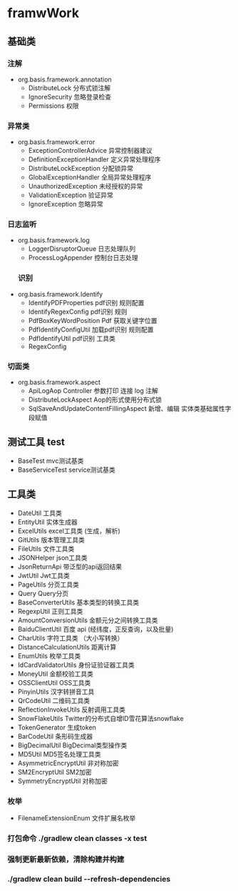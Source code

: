 # framwWork
## 基础类
 ### 注解
* org.basis.framework.annotation
    * DistributeLock   分布式锁注解
    * IgnoreSecurity   忽略登录检查
    * Permissions  权限
 ### 异常类
* org.basis.framework.error
    * ExceptionControllerAdvice   异常控制器建议
    * DefinitionExceptionHandler  定义异常处理程序
    * DistributeLockException     分配锁异常
    * GlobalExceptionHandler      全局异常处理程序
    * UnauthorizedException       未经授权的异常
    * ValidationException         验证异常
    * IgnoreException             忽略异常
 ### 日志监听 
* org.basis.framework.log
    * LoggerDisruptorQueue        日志处理队列
    * ProcessLogAppender          控制台日志处理
  ### 识别
* org.basis.framework.Identify
    * IdentifyPDFProperties       pdf识别 规则配置
    * IdentifyRegexConfig         pdf识别 规则
    * PdfBoxKeyWordPosition       Pdf 获取关键字位置
    * PdfIdentifyConfigUtil       加载pdf识别 规则配置
    * PdfIdentifyUtil             pdf识别 工具类
    * RegexConfig
 ### 切面类
* org.basis.framework.aspect
    * ApiLogAop Controller 参数打印 连接 log 注解
    * DistributeLockAspect Aop的形式使用分布式锁
    * SqlSaveAndUpdateContentFillingAspect 新增、编辑 实体类基础属性字段赋值
## 测试工具 test
* BaseTest mvc测试基类
* BaseServiceTest service测试基类 
## 工具类
* DateUtil                      工具类
* EntityUtil                    实体生成器
* ExcelUtils                    excel工具类 (生成，解析)
* GitUtils                      版本管理工具类
* FileUtils                     文件工具类  
* JSONHelper                    json工具类
* JsonReturnApi                 带泛型的api返回结果
* JwtUtil                       Jwt工具类
* PageUtils                     分页工具类
* Query                         Query分页
* BaseConverterUtils            基本类型的转换工具类
* RegexpUtil                    正则工具类
* AmountConversionUtils         金额元分之间转换工具类
* BaiduClientUtil               百度 api (经纬度，正反查询，以及批量)
* CharUtils                     字符工具类 （大小写转换）
* DistanceCalculationUtils      距离计算
* EnumUtils                     枚举工具类
* IdCardValidatorUtils          身份证验证器工具类
* MoneyUtil                     金额校验工具类
* OSSClientUtil                 OSS工具类 
* PinyinUtils                   汉字转拼音工具
* QrCodeUtil                    二维码工具类
* ReflectionInvokeUtils         反射调用工具类
* SnowFlakeUtils                Twitter的分布式自增ID雪花算法snowflake
* TokenGenerator                生成token  
* BarCodeUtil                   条形码生成器
* BigDecimalUtil                BigDecimal类型操作类
* MD5Util                       MD5签名处理工具类
* AsymmetricEncryptUtil         非对称加密
* SM2EncryptUtil                SM2加密
* SymmetryEncryptUtil           对称加密

### 枚举
* FilenameExtensionEnum          文件扩展名枚举

### 打包命令 ./gradlew clean classes -x test
### 强制更新最新依赖，清除构建并构建
### ./gradlew clean build --refresh-dependencies